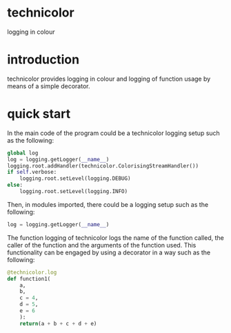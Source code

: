 # technicolor

logging in colour

# introduction

technicolor provides logging in colour and logging of function usage by means of a simple decorator.

# quick start

In the main code of the program could be a technicolor logging setup such as the following:

```Python
global log
log = logging.getLogger(__name__)
logging.root.addHandler(technicolor.ColorisingStreamHandler())
if self.verbose:
    logging.root.setLevel(logging.DEBUG)
else:
    logging.root.setLevel(logging.INFO)
```

Then, in modules imported, there could be a logging setup such as the following:

```Python
log = logging.getLogger(__name__)
```

The function logging of technicolor logs the name of the function called, the caller of the function and the arguments of the function used. This functionality can be engaged by using a decorator in a way such as the following:

```Python
@technicolor.log
def function1(
    a,
    b,
    c = 4,
    d = 5,
    e = 6
    ):
    return(a + b + c + d + e)
```
